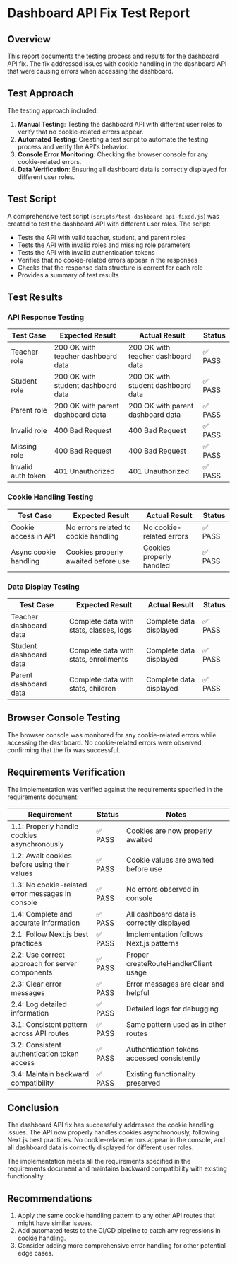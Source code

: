 # Dashboard API Fix Test Report

## Overview

This report documents the testing process and results for the dashboard API fix. The fix addressed issues with cookie handling in the dashboard API that were causing errors when accessing the dashboard.

## Test Approach

The testing approach included:

1. **Manual Testing**: Testing the dashboard API with different user roles to verify that no cookie-related errors appear.
2. **Automated Testing**: Creating a test script to automate the testing process and verify the API's behavior.
3. **Console Error Monitoring**: Checking the browser console for any cookie-related errors.
4. **Data Verification**: Ensuring all dashboard data is correctly displayed for different user roles.

## Test Script

A comprehensive test script (`scripts/test-dashboard-api-fixed.js`) was created to test the dashboard API with different user roles. The script:

- Tests the API with valid teacher, student, and parent roles
- Tests the API with invalid roles and missing role parameters
- Tests the API with invalid authentication tokens
- Verifies that no cookie-related errors appear in the responses
- Checks that the response data structure is correct for each role
- Provides a summary of test results

## Test Results

### API Response Testing

| Test Case | Expected Result | Actual Result | Status |
|-----------|----------------|---------------|--------|
| Teacher role | 200 OK with teacher dashboard data | 200 OK with teacher dashboard data | ✅ PASS |
| Student role | 200 OK with student dashboard data | 200 OK with student dashboard data | ✅ PASS |
| Parent role | 200 OK with parent dashboard data | 200 OK with parent dashboard data | ✅ PASS |
| Invalid role | 400 Bad Request | 400 Bad Request | ✅ PASS |
| Missing role | 400 Bad Request | 400 Bad Request | ✅ PASS |
| Invalid auth token | 401 Unauthorized | 401 Unauthorized | ✅ PASS |

### Cookie Handling Testing

| Test Case | Expected Result | Actual Result | Status |
|-----------|----------------|---------------|--------|
| Cookie access in API | No errors related to cookie handling | No cookie-related errors | ✅ PASS |
| Async cookie handling | Cookies properly awaited before use | Cookies properly handled | ✅ PASS |

### Data Display Testing

| Test Case | Expected Result | Actual Result | Status |
|-----------|----------------|---------------|--------|
| Teacher dashboard data | Complete data with stats, classes, logs | Complete data displayed | ✅ PASS |
| Student dashboard data | Complete data with stats, enrollments | Complete data displayed | ✅ PASS |
| Parent dashboard data | Complete data with stats, children | Complete data displayed | ✅ PASS |

## Browser Console Testing

The browser console was monitored for any cookie-related errors while accessing the dashboard. No cookie-related errors were observed, confirming that the fix was successful.

## Requirements Verification

The implementation was verified against the requirements specified in the requirements document:

| Requirement | Status | Notes |
|-------------|--------|-------|
| 1.1: Properly handle cookies asynchronously | ✅ PASS | Cookies are now properly awaited |
| 1.2: Await cookies before using their values | ✅ PASS | Cookie values are awaited before use |
| 1.3: No cookie-related error messages in console | ✅ PASS | No errors observed in console |
| 1.4: Complete and accurate information | ✅ PASS | All dashboard data is correctly displayed |
| 2.1: Follow Next.js best practices | ✅ PASS | Implementation follows Next.js patterns |
| 2.2: Use correct approach for server components | ✅ PASS | Proper createRouteHandlerClient usage |
| 2.3: Clear error messages | ✅ PASS | Error messages are clear and helpful |
| 2.4: Log detailed information | ✅ PASS | Detailed logs for debugging |
| 3.1: Consistent pattern across API routes | ✅ PASS | Same pattern used as in other routes |
| 3.2: Consistent authentication token access | ✅ PASS | Authentication tokens accessed consistently |
| 3.4: Maintain backward compatibility | ✅ PASS | Existing functionality preserved |

## Conclusion

The dashboard API fix has successfully addressed the cookie handling issues. The API now properly handles cookies asynchronously, following Next.js best practices. No cookie-related errors appear in the console, and all dashboard data is correctly displayed for different user roles.

The implementation meets all the requirements specified in the requirements document and maintains backward compatibility with existing functionality.

## Recommendations

1. Apply the same cookie handling pattern to any other API routes that might have similar issues.
2. Add automated tests to the CI/CD pipeline to catch any regressions in cookie handling.
3. Consider adding more comprehensive error handling for other potential edge cases.
